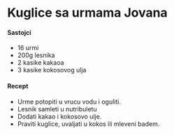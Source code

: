 # Kuglice sa urmama Jovana


#### Sastojci
- 16 urmi
- 200g lesnika
- 2 kasike kakaoa
- 3 kasike kokosovog ulja

#### Recept

- Urme potopiti u vrucu vodu i oguliti.
- Lesnik samleti u nutribuletu
- Dodati kakao i kokosovo ulje.
- Praviti kuglice, uvaljati u kokos ili mleveni badem.
